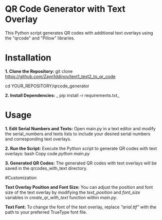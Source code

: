 # QR Code Generator with Text Overlay

This Python script generates QR codes with additional text overlays using the "qrcode" and "Pillow" libraries.

# Installation

**1. Clone the Repository:**
  git clone https://github.com/Zayn1ddinov/text1_text2_to_qr_code
  
  cd YOUR_REPOSITORY/qrcode_generator

**2. Install Dependencies:**
_   pip install -r requirements.txt_
# Usage 

**1. Edit Serial Numbers and Texts:**
Open main.py in a text editor and modify the serial_numbers and texts lists to include your desired serial numbers and corresponding text overlays.

**2. Run the Script:**
Execute the Python script to generate QR codes with text overlays:
bash
Copy code
_python main.py_

**3. Generated QR Codes:**
The generated QR codes with text overlays will be saved in the qrcodes_with_text directory.

#Customization

**Text Overlay Position and Font Size:**
You can adjust the position and font size of the text overlay by modifying the _text_position_ and _font_size_ variables in _create_qr_with_text_ function within _main.py_.

**Text Font:**
To change the font of the text overlay, replace _"arial.ttf"_ with the path to your preferred TrueType font file.
